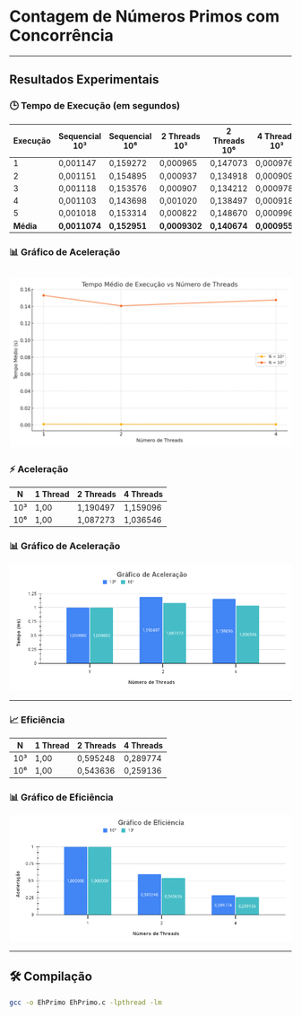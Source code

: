 # Contagem de Números Primos com Concorrência


---

## Resultados Experimentais

### 🕒 Tempo de Execução (em segundos)

| Execução | Sequencial 10³ | Sequencial 10⁶ | 2 Threads 10³ | 2 Threads 10⁶ | 4 Threads 10³ | 4 Threads 10⁶ |
|----------|----------------|----------------|---------------|---------------|---------------|---------------|
| 1        | 0,001147       | 0,159272       | 0,000965      | 0,147073      | 0,000976      | 0,149484      |
| 2        | 0,001151       | 0,154895       | 0,000937      | 0,134918      | 0,000909      | 0,146371      |
| 3        | 0,001118       | 0,153576       | 0,000907      | 0,134212      | 0,000978      | 0,142024      |
| 4        | 0,001103       | 0,143698       | 0,001020      | 0,138497      | 0,000918      | 0,158695      |
| 5        | 0,001018       | 0,153314       | 0,000822      | 0,148670      | 0,000996      | 0,141218      |
| **Média**| **0,0011074**   | **0,152951**   | **0,0009302**  | **0,140674**  | **0,0009554**  | **0,147558**  |


### 📊 Gráfico de Aceleração

![Gráfico de Aceleração](grafico_tempo_execucao.png)
---

### ⚡ Aceleração

| N         | 1 Thread | 2 Threads| 4 Threads |
|-----------|----------|----------|-----------|
| 10³       | 1,00     | 1,190497 | 1,159096  |
| 10⁶       | 1,00     | 1,087273 | 1,036546  |

### 📊 Gráfico de Aceleração

![Gráfico de Aceleração](grafico_aceleracao.png)

---

### 📈 Eficiência

| N         | 1 Thread | 2 Threads | 4 Threads |
|-----------|----------|-----------|-----------|
| 10³       | 1,00     | 0,595248  | 0,289774  |
| 10⁶       | 1,00     | 0,543636  | 0,259136  |

### 📊 Gráfico de Eficiência

![Gráfico de Eficiência](grafico_eficiencia.png)

---


## 🛠️ Compilação

```bash
gcc -o EhPrimo EhPrimo.c -lpthread -lm
